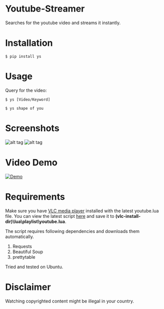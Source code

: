 # Youtube-Streamer

Searches for the youtube video and streams it instantly.


# Installation
```
$ pip install ys
```

# Usage
Query for the video:
```
$ ys [Video/Keyword]
```

```
$ ys shape of you
```

# Screenshots
![alt tag](https://github.com/dushyantRathore/Youtube-Streamer/blob/master/screenshots/1.png)
![alt tag](https://github.com/dushyantRathore/Youtube-Streamer/blob/master/screenshots/2.png)


# Video Demo

[![Demo](https://i.ytimg.com/vi/KX4ez2TU0mk/2.jpg?time=1491617596404)](https://www.youtube.com/watch?v=KX4ez2TU0mk)

# Requirements

Make sure you have [VLC media player](http://www.videolan.org) installed with the latest youtube.lua file. You can view the latest script [here](https://github.com/videolan/vlc/blob/master/share/lua/playlist/youtube.lua) and save it to **(vlc-install-dir)\lua\playlist\youtube.lua**.  

The script requires following dependencies and downloads them automatically.

1. Requests
2. Beautiful Soup
3. prettytable


Tried and tested on Ubuntu.

# Disclaimer

Watching copyrighted content might be illegal in your country.
